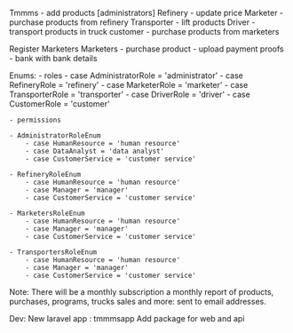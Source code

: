 


Tmmms - add products [administrators]
Refinery - update price
Marketer - purchase products from refinery
Transporter - lift products
Driver - transport products in truck
customer - purchase products from marketers

Register Marketers
Marketers - purchase product
    - upload payment proofs
        - bank with bank details






Enums:
    - roles
        - case AdministratorRole = 'administrator'
        - case RefineryRole = 'refinery'
        - case MarketerRole = 'marketer'
        - case TransporterRole = 'transporter'
        - case DriverRole = 'driver'
        - case CustomerRole = 'customer'

    - permissions

    - AdministratorRoleEnum
        - case HumanResource = 'human resource'
        - case DataAnalyst = 'data analyst'
        - case CustomerService = 'customer service'

    - RefineryRoleEnum
        - case HumanResource = 'human resource'
        - case Manager = 'manager'
        - case CustomerService = 'customer service'

    - MarketersRoleEnum
        - case HumanResource = 'human resource'
        - case Manager = 'manager'
        - case CustomerService = 'customer service'

    - TransportersRoleEnum
        - case HumanResource = 'human resource'
        - case Manager = 'manager'
        - case CustomerService = 'customer service'





Note: 
    There will be a monthly subscription
    a monthly report of products, purchases, programs, trucks sales and more: sent to email addresses.




Dev:
    New laravel app : tmmmsapp
    Add package for web and api
    